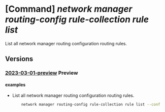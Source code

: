 # [Command] _network manager routing-config rule-collection rule list_

List all network manager routing configuration routing rules.

## Versions

### [2023-03-01-preview](/Resources/mgmt-plane/L3N1YnNjcmlwdGlvbnMve30vcmVzb3VyY2Vncm91cHMve30vcHJvdmlkZXJzL21pY3Jvc29mdC5uZXR3b3JrL25ldHdvcmttYW5hZ2Vycy97fS9yb3V0aW5nY29uZmlndXJhdGlvbnMve30vcnVsZWNvbGxlY3Rpb25zL3t9L3J1bGVz/2023-03-01-preview.xml) **Preview**

<!-- mgmt-plane /subscriptions/{}/resourcegroups/{}/providers/microsoft.network/networkmanagers/{}/routingconfigurations/{}/rulecollections/{}/rules 2023-03-01-preview -->

#### examples

- List all network manager routing configuration routing rules.
    ```bash
        network manager routing-config rule-collection rule list --config-name TestNetworkManagerConfig --manager-name TestNetworkManager --collection-name TestNetworkManagerCollection --resource-group "rg1"
    ```
